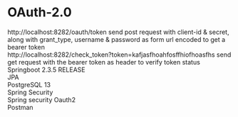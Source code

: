 # OAuth-2.0
http://localhost:8282/oauth/token send post request with client-id & secret, along with grant_type, username & password as form url encoded to get a bearer token  
http://localhost:8282/check_token?token=kafjasfhoahfosffhiofhoasfhs send get request with the bearer token as header to verify token status  
Springboot 2.3.5 RELEASE  
JPA  
PostgreSQL 13  
Spring Security  
Spring security Oauth2  
Postman  
